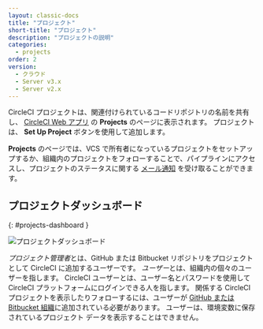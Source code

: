 ```yaml
---
layout: classic-docs
title: "プロジェクト"
short-title: "プロジェクト"
description: "プロジェクトの説明"
categories:
  - projects
order: 2
version:
  - クラウド
  - Server v3.x
  - Server v2.x
---
```


CircleCI プロジェクトは、関連付けられているコードリポジトリの名前を共有し、 [CircleCI Web アプリ](https://app.circleci.com/) の **Projects** のページに表示されます。 プロジェクトは、 **Set Up Project** ボタンを使用して追加します。

**Projects** のページでは、VCS で所有者になっているプロジェクトをセットアップするか、組織内のプロジェクトをフォローすることで、パイプラインにアクセスし、プロジェクトのステータスに関する [メール通知]({{site.baseurl}}/2.0/notifications/) を受け取ることができます。

## プロジェクトダッシュボード
{: #projects-dashboard }

![プロジェクトダッシュボード]({{site.baseurl}}/assets/img/docs/CircleCI-2.0-setup-project-circle101_cloud.png)

*プロジェクト管理者*とは、GitHub または Bitbucket リポジトリをプロジェクトとして CircleCI に追加するユーザーです。 *ユーザー*とは、組織内の個々のユーザーを指します。 CircleCI ユーザーとは、ユーザー名とパスワードを使用して CircleCI プラットフォームにログインできる人を指します。 関係する CircleCI プロジェクトを表示したりフォローするには、ユーザーが [GitHub または Bitbucket 組織]({{site.baseurl}}/2.0/gh-bb-integration/)に追加されている必要があります。 ユーザーは、環境変数に保存されているプロジェクト データを表示することはできません。
